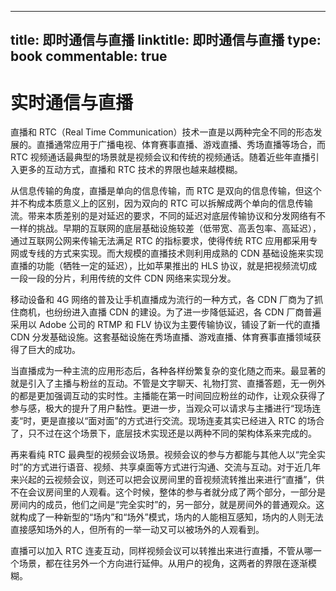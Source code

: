 
---
title: 即时通信与直播
linktitle: 即时通信与直播
type: book
commentable: true
---

# 实时通信与直播

直播和 RTC（Real Time Communication）技术一直是以两种完全不同的形态发展的。直播通常应用于广播电视、体育赛事直播、游戏直播、秀场直播等场合，而 RTC 视频通话最典型的场景就是视频会议和传统的视频通话。随着近些年直播引入更多的互动方式，直播和 RTC 技术的界限也越来越模糊。

从信息传输的角度，直播是单向的信息传输，而 RTC 是双向的信息传输，但这个并不构成本质意义上的区别，因为双向的 RTC 可以拆解成两个单向的信息传输流。带来本质差别的是对延迟的要求，不同的延迟对底层传输协议和分发网络有不一样的挑战。早期的互联网的底层基础设施较差（低带宽、高丢包率、高延迟），通过互联网公网来传输无法满足 RTC 的指标要求，使得传统 RTC 应用都采用专网或专线的方式来实现。而大规模的直播技术则利用成熟的 CDN 基础设施来实现直播的功能（牺牲一定的延迟），比如苹果推出的 HLS 协议，就是把视频流切成一段一段的分片，利用传统的文件 CDN 网络来实现分发。

移动设备和 4G 网络的普及让手机直播成为流行的一种方式，各 CDN 厂商为了抓住商机，也纷纷进入直播 CDN 的建设。为了进一步降低延迟，各 CDN 厂商普遍采用以 Adobe 公司的 RTMP 和 FLV 协议为主要传输协议，铺设了新一代的直播 CDN 分发基础设施。这套基础设施在秀场直播、游戏直播、体育赛事直播领域获得了巨大的成功。

当直播成为一种主流的应用形态后，各种各样纷繁复杂的变化随之而来。最显著的就是引入了主播与粉丝的互动。不管是文字聊天、礼物打赏、直播答题，无一例外的都是更加强调互动的实时性。主播能在第一时间回应粉丝的动作，让观众获得了参与感，极大的提升了用户黏性。更进一步，当观众可以请求与主播进行“现场连麦“时，更是直接以“面对面”的方式进行交流。现场连麦其实已经进入 RTC 的场合了，只不过在这个场景下，底层技术实现还是以两种不同的架构体系来完成的。

再来看纯 RTC 最典型的视频会议场景。视频会议的参与方都能与其他人以“完全实时”的方式进行语音、视频、共享桌面等方式进行沟通、交流与互动。对于近几年来兴起的云视频会议，则还可以把会议房间里的音视频流转推出来进行“直播”，供不在会议房间里的人观看。这个时候，整体的参与者就分成了两个部分，一部分是房间内的成员，他们之间是“完全实时”的，另一部分，就是房间外的普通观众。这就构成了一种新型的“场内”和“场外”模式，场内的人能相互感知，场内的人则无法直接感知场外的人，但所有的一举一动又可以被场外的人观看到。

直播可以加入 RTC 连麦互动，同样视频会议可以转推出来进行直播，不管从哪一个场景，都在往另外一个方向进行延伸。从用户的视角，这两者的界限在逐渐模糊。

    